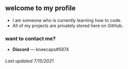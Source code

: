 ## **welcome to my profile**
* I am someone who is currently learning how to code.
* All of my projects are privately stored here on GitHub.

### want to contact me?
* **Discord** — kneecaps#5974

###### Last updated 7/15/2021
